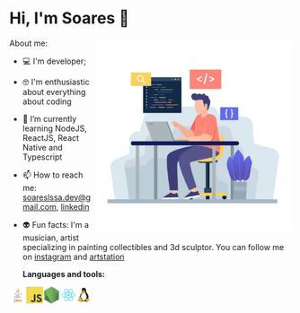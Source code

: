 # Hi, I'm Soares 👋

<img align="right" src="https://github.com/soareslssa/soareslssa/blob/main/images/coder.jpg" width="350"/>


About me:

* 💻 I'm developer;
* 🤓 I'm enthusiastic about everything about coding
* 🌱 I’m currently learning NodeJS, ReactJS, React Native and Typescript
* 📫 How to reach me: soareslssa.dev@gmail.com, [linkedin](https://www.linkedin.com/in/lucas-soares-2a8882167)
* 👽 Fun facts: I'm a musician, artist specializing in painting collectibles and 3d sculptor. 
 You can follow me on [instagram](https://instagram.com/soarescustom) and [artstation](https://www.artstation.com/soareslssa)
 
  
  
  **Languages and tools:**
  
 
<img align="left" height="30" src="https://github.com/soareslssa/soareslssa/blob/main/images/java.png">
<img align="left" height="30" src="https://github.com/soareslssa/soareslssa/blob/main/images/javascript.png">
<img align="left" height="30" src="https://github.com/soareslssa/soareslssa/blob/main/images/nodejs.png">
<img align="left" height="30" src="https://github.com/soareslssa/soareslssa/blob/main/images/react.png">
<img align="left" height="30" src="https://github.com/soareslssa/soareslssa/blob/main/images/linux.png">
